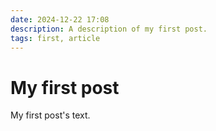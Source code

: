 ```yaml
---
date: 2024-12-22 17:08
description: A description of my first post.
tags: first, article
---
```

# My first post

My first post's text.